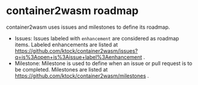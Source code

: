 # container2wasm roadmap

container2wasm uses issues and milestones to define its roadmap.

- Issues: Issues labeled with `enhancement` are considered as roadmap items. Labeled enhancements are listed at https://github.com/ktock/container2wasm/issues?q=is%3Aopen+is%3Aissue+label%3Aenhancement .
- Milestone: Milestone is used to define when an issue or pull request is to be completed. Milestones are listed at https://github.com/ktock/container2wasm/milestones .
